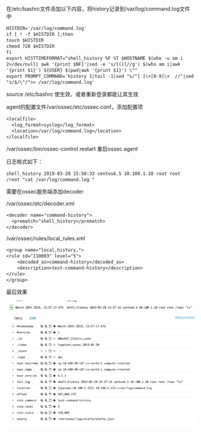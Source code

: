 在/etc/bashrc文件添加以下内容，将history记录到/var/log/command.log文件中

```
HISTDIR='/var/log/command.log'
if [ ! -f $HISTDIR ];then
touch $HISTDIR
chmod 720 $HISTDIR
fi
export HISTTIMEFORMAT="shell_history %F %T $HOSTNAME $(who -u am i 2>/dev/null| awk '{print $NF}'|sed -e 's/[()]//g') $(who am i|awk '{print $1}') ${USER} $(pwd|awk '{print $1}') \""
export PROMPT_COMMAND='history 1|tail -1|sed "s/^[ ]\+[0-9]\+  //"|sed "s/$/\"/">> /var/log/command.log'
```

source /etc/bashrc  使生效，或者重新登录都能让其生效



agent的配置文件/var/ossec/etc/ossec.conf，添加配置项

```
<localfile>
  <log_format>syslog</log_format>
  <location>/var/log/command.log</location>
</localfile>
```

/var/ossec/bin/ossec-control restart    重启ossec agent



日志格式如下：

```
shell_history 2019-03-20 15:58:33 centos6.5 10.100.1.10 root root /root "cat /var/log/command.log "
```



需要在ossec服务端添加decoder

/var/ossec/etc/decoder.xml

```
<decoder name="command-history">
  <prematch>^shell_history</prematch>
</decoder>
```

/var/ossec/rules/local\_rules.xml

```
<group name="local,history,">
<rule id="110003" level="5">
    <decoded_as>command-history</decoded_as>
    <description>test-command-history</description>
</rule>
</group>
```

最后效果

![](/assets/ossec_shell_command.png)

